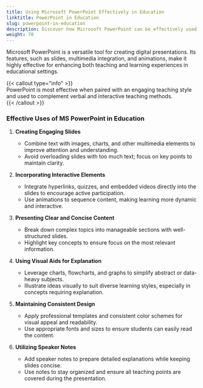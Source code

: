 ```yaml
---
title: Using Microsoft PowerPoint Effectively in Education
linktitle: PowerPoint in Education
slug: powerpoint-in-education
description: Discover how Microsoft PowerPoint can be effectively used in educational settings to create engaging and interactive presentations for teaching and learning.
weight: 70
---
```


Microsoft PowerPoint is a versatile tool for creating digital presentations. Its features, such as slides, multimedia integration, and animations, make it highly effective for enhancing both teaching and learning experiences in educational settings.

{{< callout type="info" >}}  
PowerPoint is most effective when paired with an engaging teaching style and used to complement verbal and interactive teaching methods.  
{{< /callout >}}

### Effective Uses of MS PowerPoint in Education

1. **Creating Engaging Slides**

   - Combine text with images, charts, and other multimedia elements to improve attention and understanding.
   - Avoid overloading slides with too much text; focus on key points to maintain clarity.

2. **Incorporating Interactive Elements**

   - Integrate hyperlinks, quizzes, and embedded videos directly into the slides to encourage active participation.
   - Use animations to sequence content, making learning more dynamic and interactive.

3. **Presenting Clear and Concise Content**

   - Break down complex topics into manageable sections with well-structured slides.
   - Highlight key concepts to ensure focus on the most relevant information.

4. **Using Visual Aids for Explanation**

   - Leverage charts, flowcharts, and graphs to simplify abstract or data-heavy subjects.
   - Illustrate ideas visually to suit diverse learning styles, especially in concepts requiring explanation.

5. **Maintaining Consistent Design**

   - Apply professional templates and consistent color schemes for visual appeal and readability.
   - Use appropriate fonts and sizes to ensure students can easily read the content.

6. **Utilizing Speaker Notes**
   - Add speaker notes to prepare detailed explanations while keeping slides concise.
   - Use notes to stay organized and ensure all teaching points are covered during the presentation.
